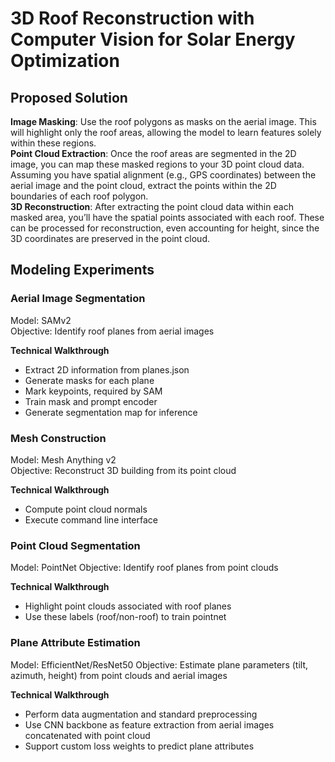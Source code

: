 # 3D Roof Reconstruction with Computer Vision for Solar Energy Optimization

## Proposed Solution
**Image Masking**: Use the roof polygons as masks on the aerial image. This will highlight only the roof areas, allowing the model to learn features solely within these regions.  
**Point Cloud Extraction**: Once the roof areas are segmented in the 2D image, you can map these masked regions to your 3D point cloud data. Assuming you have spatial alignment (e.g., GPS coordinates) between the aerial image and the point cloud, extract the points within the 2D boundaries of each roof polygon.  
**3D Reconstruction**: After extracting the point cloud data within each masked area, you’ll have the spatial points associated with each roof. These can be processed for reconstruction, even accounting for height, since the 3D coordinates are preserved in the point cloud.  

## Modeling Experiments

### Aerial Image Segmentation

Model: SAMv2  
Objective: Identify roof planes from aerial images

**Technical Walkthrough**
- Extract 2D information from planes.json
- Generate masks for each plane
- Mark keypoints, required by SAM
- Train mask and prompt encoder
- Generate segmentation map for inference

### Mesh Construction

Model: Mesh Anything v2  
Objective: Reconstruct 3D building from its point cloud

**Technical Walkthrough**
- Compute point cloud normals
- Execute command line interface

### Point Cloud Segmentation

Model: PointNet
Objective: Identify roof planes from point clouds

**Technical Walkthrough**
- Highlight point clouds associated with roof planes
- Use these labels (roof/non-roof) to train pointnet

### Plane Attribute Estimation

Model: EfficientNet/ResNet50
Objective: Estimate plane parameters (tilt, azimuth, height) from point clouds and aerial images

**Technical Walkthrough**
- Perform data augmentation and standard preprocessing
- Use CNN backbone as feature extraction from aerial images concatenated with point cloud
- Support custom loss weights to predict plane attributes
